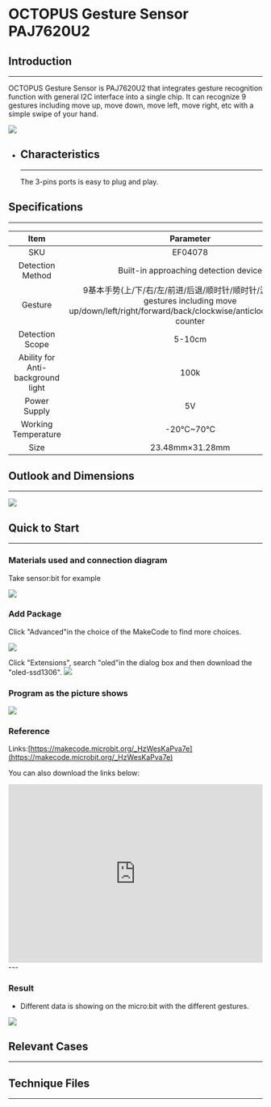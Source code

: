 # OCTOPUS Gesture Sensor PAJ7620U2

## Introduction
---
OCTOPUS Gesture Sensor is PAJ7620U2 that integrates gesture recognition function with general I2C interface into a single chip. It can recognize 9 gestures including move up, move down, move left, move right, etc with a simple swipe of your hand.

 ![](./images/AVBdYeR.jpg)

- ## Characteristics

  ------

  The 3-pins ports is easy to plug and play.

## Specifications
---
Item | Parameter 
:-: | :-: 
SKU|EF04078
Detection Method|Built-in approaching detection device
Gesture|9基本手势(上/下/右/左/前进/后退/顺时针/顺时针/波计数）9 gestures including move up/down/left/right/forward/back/clockwise/anticlockwise/pulse counter
Detection Scope|5-10cm
Ability for Anti-background light|100k
Power Supply|5V
Working Temperature|-20℃~70℃
Size|23.48mm×31.28mm

## Outlook and Dimensions
---

 ![](./images/FW7bmzW.png)

## Quick to Start
---
### Materials used and connection diagram



Take sensor:bit for example

![](./images/ef04078_08.jpg)

### Add Package

Click "Advanced"in the choice of the MakeCode to find more choices.

![](./images/smtcNoB.png)

Click "Extensions", search "oled"in the dialog box and then download the "oled-ssd1306".
![](./images/VGSLRXB.png)

### Program as the picture shows

![](./images/5LEttGM.png)

### Reference
Links:[https://makecode.microbit.org/_HzWesKaPva7e](https://makecode.microbit.org/_HzWesKaPva7e)

You can also download the links below:

<div style="position:relative;height:0;padding-bottom:70%;overflow:hidden;"><iframe style="position:absolute;top:0;left:0;width:100%;height:100%;" src="https://makecode.microbit.org/#pub:_HzWesKaPva7e" frameborder="0" sandbox="allow-popups allow-forms allow-scripts allow-same-origin"></iframe></div>  
---

### Result
- Different data is showing on the micro:bit with the different gestures.

![](./images/ef04078_07.gif)

## Relevant Cases

------

## Technique Files

---
